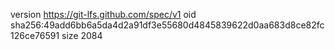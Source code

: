 version https://git-lfs.github.com/spec/v1
oid sha256:49add6bb6a5da4d2a91df3e55680d4845839622d0aa683d8ce82fc126ce76591
size 2084
